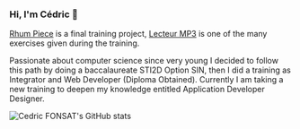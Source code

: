 ### Hi, I'm Cédric 👋

[Rhum Piece](https://github.com/CedricFonsat/Rhum-Piece-Projet) is a final training project, [Lecteur MP3](https://github.com/CedricFonsat/LecteurMP3) is one of the many exercises given during the training.

Passionate about computer science since very young I decided to follow this path by doing a baccalaureate STI2D Option SIN, then I did a training as Integrator and Web Developer (Diploma Obtained). Currently I am taking a new training to deepen my knowledge entitled Application Developer Designer.

![Cedric FONSAT's GitHub stats](https://github-readme-stats.vercel.app/api?username=cedricfonsat&show_icons=true)


